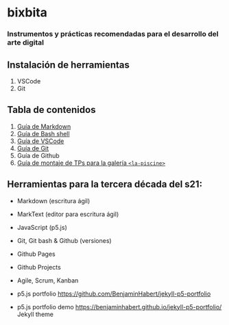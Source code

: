 # bixbita

### Instrumentos y prácticas recomendadas para el desarrollo del arte digital

## Instalación de herramientas

1. VSCode
2. Git

## Tabla de contenidos

1. [Guía de Markdown](./markdown.md)
2. [Guía de Bash shell](./terminal.md)
3. [Guía de VSCode](./vscode.md)
4. [Guía de Git](./git.md)
5. Guía de Github
6. [Guía de montaje de TPs para la galería `<la-piscine>`](./tps-a-la-piscine.md)

## Herramientas para la tercera década del s21:

- Markdown (escritura ágil)
- MarkText (editor para escritura ágil)
- JavaScript (p5.js)
- Git, Git bash & Github (versiones)
- Github Pages
- Github Projects

- Agile, Scrum, Kanban

- p5.js portfolio
  <https://github.com/BenjaminHabert/jekyll-p5-portfolio>

- p5.js portfolio demo
  <https://benjaminhabert.github.io/jekyll-p5-portfolio/>
  Jekyll theme
